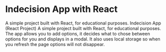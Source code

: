 # Indecision App with React
A simple project built with React, for educational purposes.
Indecision App (React Project)
A simple project built with React, for educational purposes. The app allows you to add options, it decides what to chose between options for you and displays in a modal. It also uses local storage so when you refresh the page options will not disappear.
